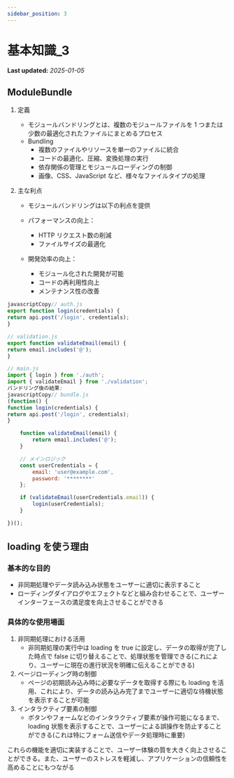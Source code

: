 ```yaml
---
sidebar_position: 3
---
```


# 基本知識\_3

**Last updated:** _2025-01-05_

## ModuleBundle

1. 定義

   - モジュールバンドリングとは、複数のモジュールファイルを 1 つまたは少数の最適化されたファイルにまとめるプロセス
   - Bundling
     - 複数のファイルやリソースを単一のファイルに統合
     - コードの最適化、圧縮、変換処理の実行
     - 依存関係の管理とモジュールローディングの制御
     - 画像、CSS、JavaScript など、様々なファイルタイプの処理

2. 主な利点

   - モジュールバンドリングは以下の利点を提供

   - パフォーマンスの向上：

     - HTTP リクエスト数の削減
     - ファイルサイズの最適化

   - 開発効率の向上：

     - モジュール化された開発が可能
     - コードの再利用性向上
     - メンテナンス性の改善

```javascript
javascriptCopy// auth.js
export function login(credentials) {
return api.post('/login', credentials);
}

// validation.js
export function validateEmail(email) {
return email.includes('@');
}

// main.js
import { login } from './auth';
import { validateEmail } from './validation';
バンドリング後の結果:
javascriptCopy// bundle.js
(function() {
function login(credentials) {
return api.post('/login', credentials);
}
```

```javascript
    function validateEmail(email) {
        return email.includes('@');
    }

    // メインロジック
    const userCredentials = {
        email: 'user@example.com',
        password: '********'
    };

    if (validateEmail(userCredentials.email)) {
        login(userCredentials);
    }

})();
```

## loading を使う理由

### 基本的な目的

- 非同期処理やデータ読み込み状態をユーザーに適切に表示すること
- ローディングダイアログやエフェクトなどと組み合わせることで、ユーザーインターフェースの満足度を向上させることができる

### 具体的な使用場面

1. 非同期処理における活用
   - 非同期処理の実行中は loading を true に設定し、データの取得が完了した時点で false に切り替えることで、処理状態を管理できる(これにより、ユーザーに現在の進行状況を明確に伝えることができる)
2. ページローディング時の制御
   - ページの初期読み込み時に必要なデータを取得する際にも loading を活用、これにより、データの読み込み完了までユーザーに適切な待機状態を表示することが可能
3. インタラクティブ要素の制御
   - ボタンやフォームなどのインタラクティブ要素が操作可能になるまで、loading 状態を表示することで、ユーザーによる誤操作を防止することができる(これは特にフォーム送信やデータ処理時に重要)

これらの機能を適切に実装することで、ユーザー体験の質を大きく向上させることができる。また、ユーザーのストレスを軽減し、アプリケーションの信頼性を高めることにもつながる
